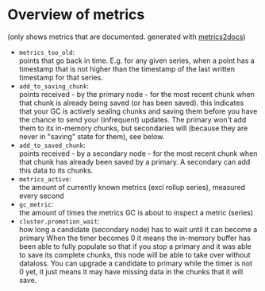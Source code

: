 # Overview of metrics
(only shows metrics that are documented. generated with [metrics2docs](github.com/Dieterbe/metrics2docs))

* `metrics_too_old`:  
points that go back in time.
E.g. for any given series, when a point has a timestamp
that is not higher than the timestamp of the last written timestamp for that series.
* `add_to_saving_chunk`:  
points received - by the primary node - for the most recent chunk
when that chunk is already being saved (or has been saved).
this indicates that your GC is actively sealing chunks and saving them before you have the chance to send
your (infrequent) updates.  The primary won't add them to its in-memory chunks, but secondaries will
(because they are never in "saving" state for them), see below.
* `add_to_saved_chunk`:  
points received - by a secondary node - for the most recent chunk when that chunk
has already been saved by a primary.  A secondary can add this data to its chunks.
* `metrics_active`:  
the amount of currently known metrics (excl rollup series), measured every second
* `gc_metric`:  
the amount of times the metrics GC is about to inspect a metric (series)
* `cluster.promotion_wait`:  
how long a candidate (secondary node) has to wait until it can become a primary
When the timer becomes 0 it means the in-memory buffer has been able to fully populate so that if you stop a primary
and it was able to save its complete chunks, this node will be able to take over without dataloss.
You can upgrade a candidate to primary while the timer is not 0 yet, it just means it may have missing data in the chunks that it will save.
